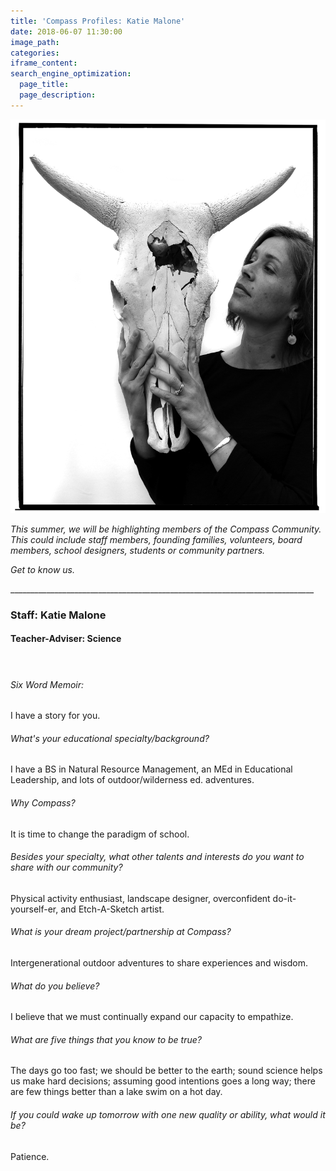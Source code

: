 ```yaml
---
title: 'Compass Profiles: Katie Malone'
date: 2018-06-07 11:30:00
image_path:
categories:
iframe_content:
search_engine_optimization:
  page_title:
  page_description:
---
```


![](/assets/images/katie002.png)

*This summer, we will be highlighting members of the Compass Community.&nbsp; This could include staff members, founding families, volunteers, board members, school designers, students or community partners.*

*Get to know us.*

\_\_\_\_\_\_\_\_\_\_\_\_\_\_\_\_\_\_\_\_\_\_\_\_\_\_\_\_\_\_\_\_\_\_\_\_\_\_\_\_\_\_\_\_\_\_\_\_\_\_\_\_\_\_\_\_\_\_\_\_\_\_\_\_\_\_\_\_\_\_\_\_\_\_\_\_

### Staff: Katie Malone

#### Teacher-Adviser: Science

#### &nbsp;

###### Six Word Memoir:&nbsp;

I have a story for you.

###### What's your educational specialty/background?

I have a BS in Natural Resource Management, an MEd in Educational Leadership, and lots of outdoor/wilderness ed. adventures.

###### Why Compass?

It is time to change the paradigm of school.

###### Besides your specialty, what other talents and interests do you want to share with our community?

Physical activity enthusiast, landscape designer, overconfident do-it-yourself-er, and Etch-A-Sketch artist.

###### What is your dream project/partnership at Compass?

Intergenerational outdoor adventures to share experiences and wisdom.

###### What do you believe?

I believe that we must continually expand our capacity to empathize.

###### What are five things that you know to be true?

The days go too fast; we should be better to the earth; sound science helps us make hard decisions; assuming good intentions goes a long way; there are few things better than a lake swim on a hot day.

###### If you could wake up tomorrow with one new quality or ability, what would it be?

Patience.